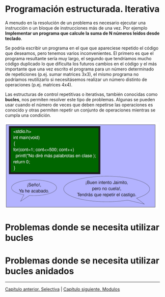 # Programación estructurada. Iterativa

A menudo en la resolución de un problema es necesario ejecutar  una instrucción o un bloque de instrucciones más de una vez. Por  ejemplo **Implementar un programa que calcule  la suma de N números leídos desde teclado**.

 Se podría escribir un programa en el que  que apareciese repetido el código que deseamos, pero tenemos varios inconvenientes. El primero es que el programa resultante sería muy largo, el segundo  que tendríamos mucho código duplicado lo que dificulta los futuros cambios en el código y el más importante que una vez escrito el programa para un número determinado de repeticiones (p.ej. sumar matrices 3x3), el mismo programa no podríamos reutilizarlo si necesitásemos realizar un número distinto de operaciones (p.ej. matrices 4x4).

 Las estructuras  de  control  repetitivas  o  iterativas,  también conocidas   como   **bucles**,   nos   permiten   resolver   este tipo de problemas. Algunas se pueden usar cuando   el   número   de   veces   que   deben   repetirse   las operaciones es conocido y     otras       permiten    repetir    un    conjunto    de operaciones mientras se cumpla una condición.



<img src="iconos/bucle.png"  width="500"/>

# Problemas donde se necesita utilizar bucles


# Problemas donde se necesita utilizar bucles anidados


********************************
[Capítulo anterior. Selectiva](selectiva.md)
|
[Capítulo siguiente. Modulos](modulos.md)
